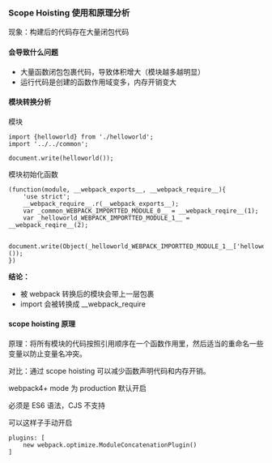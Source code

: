 ### Scope Hoisting 使用和原理分析

现象：构建后的代码存在大量闭包代码

#### 会导致什么问题

- 大量函数闭包包裹代码，导致体积增大（模块越多越明显）
- 运行代码是创建的函数作用域变多，内存开销变大


#### 模块转换分析

模块
~~~
import {helloworld} from './helloworld';
import '../../common';

document.write(helloworld());
~~~

模块初始化函数
~~~
(function(module, __webpack_exports__, __webpack_require__){
    'use strict';
    __webpack_require__.r(__webpack_exports__);
    var _common_WEBPACK_IMPORTTED_MODULE_0__ = __webpack_reqire__(1);
    var _helloworld_WEBPACK_IMPORTTED_MODULE_1__ = __webpack_reqire__(2);

    document.write(Object(_helloworld_WEBPACK_IMPORTTED_MODULE_1__['helloworld'])()); 
})
~~~

**结论：**

- 被 webpack 转换后的模块会带上一层包裹
- import 会被转换成 __webpack_require


#### scope hoisting 原理

原理：将所有模块的代码按照引用顺序在一个函数作用里，然后适当的重命名一些变量以防止变量名冲突。

对比：通过 scope hoisting 可以减少函数声明代码和内存开销。

webpack4+ mode 为 production 默认开启

必须是 ES6 语法，CJS 不支持

可以这样子手动开启
~~~
plugins: [
    new webpack.optimize.ModuleConcatenationPlugin()
]
~~~
